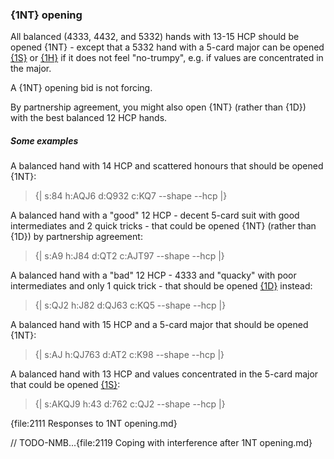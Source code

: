 ### <a name="1NT_opening"> {1NT} opening

All balanced (4333, 4432, and 5332) hands with 13-15 HCP should be opened {1NT} - except that a 5332 hand with a 5-card major can be opened [{1S}](#1S_opening) or [{1H}](#1H_opening) if it does not feel "no-trumpy", e.g. if values are concentrated in the major.

A {1NT} opening bid is not forcing.

By partnership agreement, you might also open {1NT} (rather than {1D}) with the best balanced 12 HCP hands.

##### Some examples

A balanced hand with 14 HCP and scattered honours that should be opened {1NT}:

> {| s:84 h:AQJ6 d:Q932 c:KQ7 --shape --hcp |}

A balanced hand with a "good" 12 HCP - decent 5-card suit with good intermediates and 2 quick tricks  - that could be opened {1NT} (rather than {1D}) by partnership agreement:

> {| s:A9 h:J84 d:QT2 c:AJT97 --shape --hcp |}

A balanced hand with a "bad" 12 HCP - 4333 and "quacky" with poor intermediates and only 1 quick trick - that should be opened [{1D}](#1D_opening) instead:

> {| s:QJ2 h:J82 d:QJ63 c:KQ5 --shape --hcp |}

A balanced hand with 15 HCP and a 5-card major that should be opened {1NT}:

> {| s:AJ h:QJ763 d:AT2 c:K98 --shape --hcp |}

A balanced hand with 13 HCP and values concentrated in the 5-card major that could be opened [{1S}](#1S_opening):

> {| s:AKQJ9 h:43 d:762 c:QJ2 --shape --hcp |}

{file:2111 Responses to 1NT opening.md}

// TODO-NMB...{file:2119 Coping with interference after 1NT opening.md}
